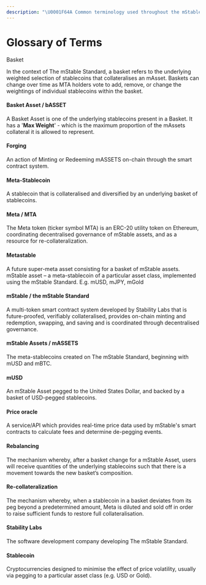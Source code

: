 ```yaml
---
description: "\U0001F64A Common terminology used throughout the mStable suite"
---
```


# Glossary of Terms



Basket 

In the context of The mStable Standard, a basket refers to the underlying weighted selection of stablecoins that collateralises an mAsset. Baskets can change over time as MTA holders vote to add, remove, or change the weightings of individual stablecoins within the basket.   


#### Basket Asset / bASSET

A Basket Asset is one of the underlying stablecoins present in a Basket. It has a '**Max Weight**' - which is the maximum proportion of the mAssets collateral it is allowed to represent.   


#### Forging

An action of Minting or Redeeming mASSETS on-chain through the smart contract system.  


#### Meta-Stablecoin

A stablecoin that is collateralised and diversified by an underlying basket of stablecoins.   


#### Meta / MTA 

The Meta token \(ticker symbol MTA\) is an ERC-20 utility token on Ethereum, coordinating decentralised governance of mStable assets, and as a resource for re-collateralization.   


#### Metastable

A future super-meta asset consisting for a basket of mStable assets. mStable asset – a meta-stablecoin of a particular asset class, implemented using the mStable Standard. E.g. mUSD, mJPY, mGold   


#### **mStable / the mStable Standard**

A multi-token smart contract system developed by Stability Labs that is future-proofed, verifiably collateralised, provides on-chain minting and redemption, swapping, and saving and is coordinated through decentralised governance.   


#### mStable Assets / mASSETS 

The meta-stablecoins created on The mStable Standard, beginning with mUSD and mBTC.  


#### mUSD

An mStable Asset pegged to the United States Dollar, and backed by a basket of USD-pegged stablecoins.  


#### Price oracle 

A service/API which provides real-time price data used by mStable's smart contracts to calculate fees and determine de-pegging events.   


#### Rebalancing 

The mechanism whereby, after a basket change for a mStable Asset, users will receive quantities of the underlying stablecoins such that there is a movement towards the new basket’s composition.   


#### Re-collateralization 

The mechanism whereby, when a stablecoin in a basket deviates from its peg beyond a predetermined amount, Meta is diluted and sold off in order to raise sufficient funds to restore full collateralisation.   


#### Stability Labs 

The software development company developing The mStable Standard. 

####  Stablecoin 

Cryptocurrencies designed to minimise the effect of price volatility, usually via pegging to a particular asset class \(e.g. USD or Gold\).

